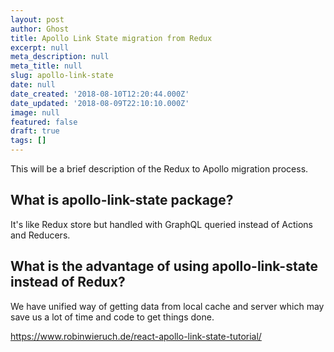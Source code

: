 ```yaml
---
layout: post
author: Ghost
title: Apollo Link State migration from Redux
excerpt: null
meta_description: null
meta_title: null
slug: apollo-link-state
date: null
date_created: '2018-08-10T12:20:44.000Z'
date_updated: '2018-08-09T22:10:10.000Z'
image: null
featured: false
draft: true
tags: []
---
```

This will be a brief description of the Redux to Apollo migration process.

## What is apollo-link-state package?
It's like Redux store but handled with GraphQL queried instead of Actions and Reducers.
## What is the advantage of using apollo-link-state instead of Redux?
We have unified way of getting data from local cache and server which may save us a lot of time and code to get things done.


https://www.robinwieruch.de/react-apollo-link-state-tutorial/
